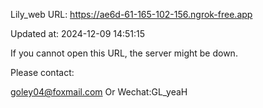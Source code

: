 Lily_web URL: https://ae6d-61-165-102-156.ngrok-free.app

Updated at: 2024-12-09 14:51:15

If you cannot open this URL, the server might be down.

Please contact: 

goley04@foxmail.com Or Wechat:GL_yeaH